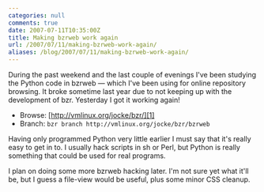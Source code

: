 ```yaml
---
categories: null
comments: true
date: 2007-07-11T10:35:00Z
title: Making bzrweb work again
url: /2007/07/11/making-bzrweb-work-again/
aliases: /blog/2007/07/11/making-bzrweb-work-again/
---
```


During the past weekend and the last couple of evenings I've been
studying the Python code in bzrweb &mdash; which I've been using for
online repository browsing.  It broke sometime last year due to not
keeping up with the development of bzr.  Yesterday I got it working
again!

* Browse: [http://vmlinux.org/jocke/bzr/][1]
* Branch: `bzr branch http://vmlinux.org/jocke/bzr/bzrweb`

Having only programmed Python very little earlier I must say that it's
really easy to get in to.  I usually hack scripts in sh or Perl, but
Python is really something that could be used for real programs.

I plan on doing some more bzrweb hacking later.  I'm not sure yet what
it'll be, but I guess a file-view would be useful, plus some minor CSS
cleanup.

[1]: https://web.archive.org/web/20090601005547/http://vmlinux.org/jocke/bzr/

